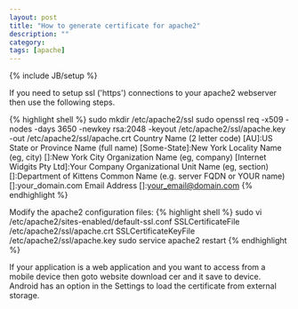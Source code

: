 ```yaml
---
layout: post
title: "How to generate certificate for apache2"
description: ""
category: 
tags: [apache]
---
```

{% include JB/setup %}

If you need to setup ssl ('https') connections to your apache2 webserver then use the following steps.

{% highlight shell %} 
sudo mkdir /etc/apache2/ssl
sudo openssl req -x509 -nodes -days 3650 -newkey rsa:2048 -keyout /etc/apache2/ssl/apache.key -out /etc/apache2/ssl/apache.crt
Country Name (2 letter code) [AU]:US
State or Province Name (full name) [Some-State]:New York
Locality Name (eg, city) []:New York City
Organization Name (eg, company) [Internet Widgits Pty Ltd]:Your Company
Organizational Unit Name (eg, section) []:Department of Kittens
Common Name (e.g. server FQDN or YOUR name) []:your_domain.com
Email Address []:your_email@domain.com
{% endhighlight %} 

Modify the apache2 configuration files:
{% highlight shell %} 
sudo vi /etc/apache2/sites-enabled/default-ssl.conf
SSLCertificateFile /etc/apache2/ssl/apache.crt
SSLCertificateKeyFile /etc/apache2/ssl/apache.key
sudo service apache2 restart
{% endhighlight %} 

If your application is a web application and you want to access from a mobile device then goto website download cer and it save to device.  
Android has an option in the Settings to load the certificate from external storage.


